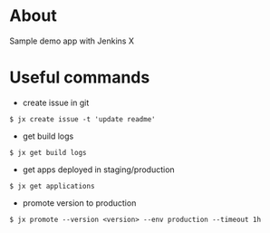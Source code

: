 # About

Sample demo app with Jenkins X

# Useful commands

* create issue in git

```shell
$ jx create issue -t 'update readme'
```
* get build logs

```shell
$ jx get build logs
```

* get apps deployed in staging/production

```shell
$ jx get applications
```

* promote version to production

```shell
$ jx promote --version <version> --env production --timeout 1h
```
